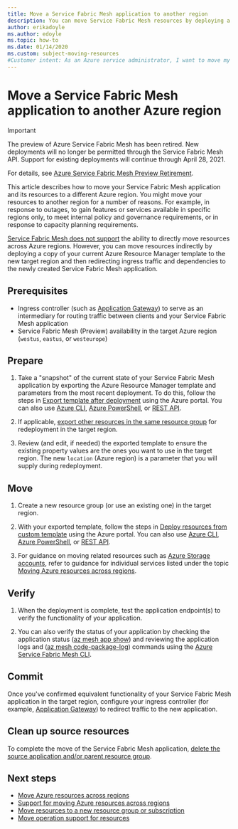 ```yaml
---
title: Move a Service Fabric Mesh application to another region
description: You can move Service Fabric Mesh resources by deploying a copy of your current template to a new Azure region.
author: erikadoyle
ms.author: edoyle
ms.topic: how-to
ms.date: 01/14/2020
ms.custom: subject-moving-resources
#Customer intent: As an Azure service administrator, I want to move my Service Fabric Mesh resources to another Azure region.
---
```

# Move a Service Fabric Mesh application to another Azure region

> [!IMPORTANT]
> The preview of Azure Service Fabric Mesh has been retired. New deployments will no longer be permitted through the Service Fabric Mesh API. Support for existing deployments will continue through April 28, 2021.
> 
> For details, see [Azure Service Fabric Mesh Preview Retirement](https://azure.microsoft.com/updates/azure-service-fabric-mesh-preview-retirement/).

This article describes how to move your Service Fabric Mesh application and its resources to a different Azure region. You might move your resources to another region for a number of reasons. For example, in response to outages, to gain features or services available in specific regions only, to meet internal policy and governance requirements, or in response to capacity planning requirements.

 [Service Fabric Mesh does not support](../azure-resource-manager/management/move-support-resources.md#microsoftservicefabricmesh) the ability to directly move resources across Azure regions. However, you can move resources indirectly by deploying a copy of your current Azure Resource Manager template to the new target region and then redirecting ingress traffic and dependencies to the newly created Service Fabric Mesh application.

## Prerequisites

* Ingress controller (such as [Application Gateway](../application-gateway/index.yml)) to serve as an intermediary for routing traffic between clients and your Service Fabric Mesh application
* Service Fabric Mesh (Preview) availability in the target Azure region (`westus`, `eastus`, or `westeurope`)

## Prepare

1. Take a "snapshot" of the current state of your Service Fabric Mesh application by exporting the Azure Resource Manager template and parameters from the most recent deployment. To do this, follow the steps in [Export template after deployment](../azure-resource-manager/templates/export-template-portal.md#export-template-after-deployment) using the Azure portal. You can also use [Azure CLI](../azure-resource-manager/management/manage-resource-groups-cli.md#export-resource-groups-to-templates), [Azure PowerShell](../azure-resource-manager/management/manage-resource-groups-powershell.md#export-resource-groups-to-templates), or [REST API](/rest/api/resources/resourcegroups/exporttemplate).

2. If applicable, [export other resources in the same resource group](../azure-resource-manager/templates/export-template-portal.md#export-template-from-a-resource-group) for redeployment in the target region.

3. Review (and edit, if needed) the exported template to ensure the existing property values are the ones you want to use in the target region. The new `location` (Azure region) is a parameter that you will supply during redeployment.

## Move

1. Create a new resource group (or use an existing one) in the target region.

2. With your exported template, follow the steps in [Deploy resources from custom template](../azure-resource-manager/templates/deploy-portal.md#deploy-resources-from-custom-template) using the Azure portal. You can also use [Azure CLI](../azure-resource-manager/templates/deploy-cli.md), [Azure PowerShell](../azure-resource-manager/templates/deploy-powershell.md), or [REST API](../azure-resource-manager/templates/deploy-rest.md).

3. For guidance on moving related resources such as [Azure Storage accounts](../storage/common/storage-account-move.md), refer to guidance for individual services listed under the topic [Moving Azure resources across regions](../azure-resource-manager/management/move-resources-overview.md#move-resources-across-regions).

## Verify

1. When the deployment is complete, test the application endpoint(s) to verify the functionality of your application.

2. You can also verify the status of your application by checking the application status ([az mesh app show](/cli/azure/ext/mesh/mesh/app#ext-mesh-az-mesh-app-show)) and reviewing the application logs and ([az mesh code-package-log](/cli/azure/ext/mesh/mesh/code-package-log)) commands using the [Azure Service Fabric Mesh CLI](./service-fabric-mesh-quickstart-deploy-container.md#set-up-service-fabric-mesh-cli).

## Commit

Once you've confirmed equivalent functionality of your Service Fabric Mesh application in the target region, configure your ingress controller (for example, [Application Gateway](../application-gateway/redirect-overview.md)) to redirect traffic to the new application.

## Clean up source resources

To complete the move of the Service Fabric Mesh application, [delete the source application and/or parent resource group](../azure-resource-manager/management/delete-resource-group.md).

## Next steps

* [Move Azure resources across regions](../azure-resource-manager/management/move-resources-overview.md#move-resources-across-regions)
* [Support for moving Azure resources across regions](../azure-resource-manager/management/move-support-resources.md)
* [Move resources to a new resource group or subscription](../azure-resource-manager/management/move-resource-group-and-subscription.md)
* [Move operation support for resources](../azure-resource-manager/management/move-support-resources.md
)
